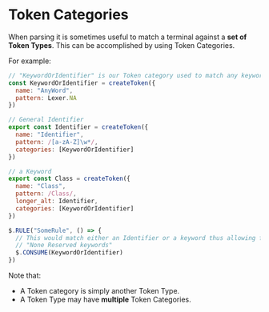 # Token Categories

When parsing it is sometimes useful to match a terminal against a **set of Token Types**.
This can be accomplished by using Token Categories.

For example:

```javascript
// "KeywordOrIdentifier" is our Token category used to match any keyword or Identifier
const KeywordOrIdentifier = createToken({
  name: "AnyWord",
  pattern: Lexer.NA
})

// General Identifier
export const Identifier = createToken({
  name: "Identifier",
  pattern: /[a-zA-Z]\w*/,
  categories: [KeywordOrIdentifier]
})

// a Keyword
export const Class = createToken({
  name: "Class",
  pattern: /Class/,
  longer_alt: Identifier,
  categories: [KeywordOrIdentifier]
})
```

```javascript
$.RULE("SomeRule", () => {
  // This would match either an Identifier or a keyword thus allowing for
  // "None Reserved keywords"
  $.CONSUME(KeywordOrIdentifier)
})
```

Note that:

- A Token category is simply another Token Type.
- A Token Type may have **multiple** Token Categories.
